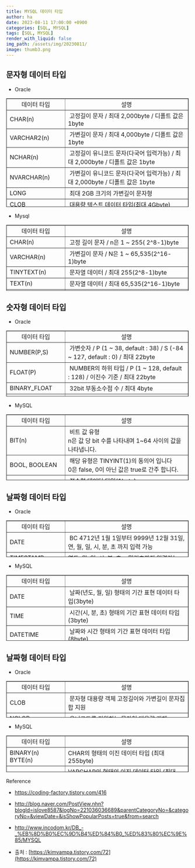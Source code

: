 ```yaml
---
title: MYSQL 데이터 타입
author: ha
date: 2023-08-11 17:00:00 +0900
categories: [SQL, MYSQL]
tags: [SQL, MYSQL]
render_with_liquid: false
img_path: /assets/img/20230811/
image: thumb3.png
---
```


## 문자형 데이터 타입

- Oracle

<table style="border-collapse: collapse; width: 99.186%; height: 297px;" border="1" data-ke-style="style12" data-ke-align="alignLeft">
<tbody>
<tr style="height: 20px;">
<td style="width: 32.1023%; height: 20px; text-align: center;">데이터 타입</td>
<td style="width: 67.8977%; height: 20px; text-align: center;">설명</td>
</tr>
<tr style="height: 20px;">
<td style="width: 32.1023%; height: 20px;">CHAR(n)</td>
<td style="width: 67.8977%; height: 20px;">&nbsp;고정길이 문자 / 최대 2,000byte / 디폴트 값은 1byte</td>
</tr>
<tr style="height: 20px;">
<td style="width: 32.1023%; height: 20px;">VARCHAR2(n)</td>
<td style="width: 67.8977%; height: 20px;">&nbsp;가변길이 문자 / 최대 4,000byte / 디폴트 값은 1byte</td>
</tr>
<tr style="height: 20px;">
<td style="width: 32.1023%; height: 20px;">NCHAR(n)</td>
<td style="width: 67.8977%; height: 20px;">&nbsp;고정길이 유니코드 문자(다국어 입력가능) / 최대 2,000byte / 디폴트 값은 1byte</td>
</tr>
<tr style="height: 20px;">
<td style="width: 32.1023%; height: 20px;">NVARCHAR(n)</td>
<td style="width: 67.8977%; height: 20px;">&nbsp;가변길이 유니코드 문자(다국어 입력가능) / 최대 2,000byte / 디폴트 값은 1byte</td>
</tr>
<tr style="height: 20px;">
<td style="width: 32.1023%; height: 20px;">LONG</td>
<td style="width: 67.8977%; height: 20px;">&nbsp;최대 2GB 크기의 가변길이 문자형</td>
</tr>
<tr style="height: 20px;">
<td style="width: 32.1023%; height: 20px;">CLOB</td>
<td style="width: 67.8977%; height: 20px;">&nbsp;대용량 텍스트 데이터 타입(최대 4Gbyte)</td>
</tr>
<tr style="height: 20px;">
<td style="width: 32.1023%; height: 20px;">NCLOB</td>
<td style="width: 67.8977%; height: 20px;">&nbsp;대용량 텍스트 유니코드 데이터 타입(최대 4Gbyte)</td>
</tr>
</tbody>
</table>

- Mysql

<table style="border-collapse: collapse; width: 99.186%; height: 180px;" border="1" data-ke-style="style12" data-ke-align="alignLeft">
<tbody>
<tr style="height: 20px;">
<td style="width: 32.1023%; height: 20px; text-align: center;">데이터 타입</td>
<td style="width: 67.8977%; height: 20px; text-align: center;">설명</td>
</tr>
<tr style="height: 20px;">
<td style="width: 32.1023%; height: 20px;">CHAR(n)</td>
<td style="width: 67.8977%; height: 20px;">&nbsp;고정 길이 문자 / n은 1 ~ 255( 2^8-1)byte&nbsp;</td>
</tr>
<tr style="height: 20px;">
<td style="width: 32.1023%; height: 20px;">VARCHAR(n)</td>
<td style="width: 67.8977%; height: 20px;">&nbsp;가변길이 문자 / N은 1 ~ 65,535(2^16-1)byte</td>
</tr>
<tr style="height: 20px;">
<td style="width: 32.1023%; height: 20px;">TINYTEXT(n)</td>
<td style="width: 67.8977%; height: 20px;">&nbsp;문자열 데이터 / 최대 255(2^8-1)byte</td>
</tr>
<tr style="height: 20px;">
<td style="width: 32.1023%; height: 20px;">TEXT(n)</td>
<td style="width: 67.8977%; height: 20px;">&nbsp;문자열 데이터 / 최대 65,535(2^16-1)byte</td>
</tr>
<tr style="height: 20px;">
<td style="width: 32.1023%; height: 20px;">MEDIUMTEXT(n)&nbsp;</td>
<td style="width: 67.8977%; height: 20px;">&nbsp;문자열 데이터 / 최대 16,777,215(2^32-1)byte</td>
</tr>
<tr style="height: 20px;">
<td style="width: 32.1023%; height: 20px;">LONGTEXT(n)</td>
<td style="width: 67.8977%; height: 20px;">&nbsp;문자열 데이터 / 최대 4,294,967,295(2^32-1)</td>
</tr>
<tr style="height: 20px;">
<td style="width: 32.1023%; height: 20px;">ENUM('vaue1', 'vaue2'...)</td>
<td style="width: 67.8977%; height: 20px;">&nbsp;열거형 <br/> 정해진 몇가지의 값들 중 하나만 저장 <br/> 최대 65,535개의 개별갑을 가질 수 있고, 내부적으로 정수 값으로 표현됩니다.</td>
</tr>
<tr style="height: 20px;">
<td style="width: 32.1023%; height: 20px;">SET('value1', 'value2'...)</td>
<td style="width: 67.8977%; height: 20px;">&nbsp;집합형 <br/> 정해진 몇가지의 값들 중 여러 개를 저장<br/> 최대 64개의 요소로 구성될 수 있고, 내부적으로 정수 값으로 표현됩니다.&nbsp;</td>
</tr>
</tbody>
</table>

## 숫자형 데이터 타입

- Oracle

<table style="border-collapse: collapse; width: 99.186%; height: 180px;" border="1" data-ke-style="style12" data-ke-align="alignLeft">
<tbody>
<tr style="height: 20px;">
<td style="width: 32.1023%; height: 20px; text-align: center;">데이터 타입</td>
<td style="width: 67.8977%; height: 20px; text-align: center;">설명</td>
</tr>
<tr style="height: 20px;">
<td style="width: 32.1023%; height: 20px;">NUMBER(P,S)</td>
<td style="width: 67.8977%; height: 20px;">&nbsp;가변숫자 / P (1 ~ 38, default : 38) / S (-84 ~ 127, default : 0) / 최대 22byte</td>
</tr>
<tr style="height: 20px;">
<td style="width: 32.1023%; height: 20px;">FLOAT(P)</td>
<td style="width: 67.8977%; height: 20px;">&nbsp;NUMBER의 하위 타입 / P (1 ~ 128, default : 128) / 이진수 기준 / 최대 22byte</td>
</tr>
<tr style="height: 20px;">
<td style="width: 32.1023%; height: 20px;">BINARY_FLOAT</td>
<td style="width: 67.8977%; height: 20px;">&nbsp;32bit 부동소수점 수 / 최대 4byte</td>
</tr>
<tr style="height: 20px;">
<td style="width: 32.1023%; height: 20px;">BINARY_DOUBLE</td>
<td style="width: 67.8977%; height: 20px;">&nbsp;64bit 부동소수점 수 / 최대 8byte</td>
</tr>
</tbody>
</table>

- MySQL

<table style="border-collapse: collapse; width: 99.186%; height: 180px;" border="1" data-ke-style="style12" data-ke-align="alignLeft">
<tbody>
<tr style="height: 20px;">
<td style="width: 32.1023%; height: 20px; text-align: center;">데이터 타입</td>
<td style="width: 67.8977%; height: 20px; text-align: center;">설명</td>
</tr>
<tr style="height: 20px;">
<td style="width: 32.1023%; height: 20px; text-align: left;">BIT(n)</td>
<td style="width: 67.8977%; height: 20px; text-align: left;">&nbsp;비트 값 유형 <br/> n은 값 당 bit 수를 나타내며 1~64 사이의 값을 나타냅니다.</td>
</tr>
<tr style="height: 20px;">
<td style="width: 32.1023%; height: 20px; text-align: left;">BOOL, BOOLEAN</td>
<td style="width: 67.8977%; height: 20px; text-align: left;">&nbsp;해당 유형은 TINYINT(1)의 동의어 입니다 <br/> 0은 false, 0이 아닌 값은 true로 간주 합니다.</td>
</tr>
<tr style="height: 20px;">
<td style="width: 32.1023%; height: 20px; text-align: left;">TINYINT(n)</td>
<td style="width: 67.8977%; height: 20px; text-align: left;">&nbsp;정수형 데이터 타입(1byte) <br/> -128 ~ +127 또는 0 ~ 255수 표현 가능</td>
</tr>
<tr style="height: 20px;">
<td style="width: 32.1023%; height: 20px; text-align: left;">SMALLINT(n)</td>
<td style="width: 67.8977%; height: 20px; text-align: left;">&nbsp;정수형 데이터 타입(2byte) <br/> -32,768 ~ 32,767 또는 0 ~ 65,536수 표현 가능</td>
</tr>
<tr style="height: 20px;">
<td style="width: 32.1023%; height: 20px; text-align: left;">MEDIUMINT(n)</td>
<td style="width: 67.8977%; height: 20px; text-align: left;">&nbsp;정수형 데이터 타입(3byte) <br/> -8,388,608 ~ +8,388,607 또는 0 ~ 16,777,215수 표현 가능</td>
</tr>
<tr style="height: 20px;">
<td style="width: 32.1023%; height: 20px; text-align: left;">INT(n)</td>
<td style="width: 67.8977%; height: 20px; text-align: left;">&nbsp;정수형 데이터 타입(4byte) <br/> -2,147,483,648 ~ +2,147,483,647 또는 0 ~ 4,294,967,295수 표현 가능</td>
</tr>
<tr style="height: 20px;">
<td style="width: 32.1023%; height: 20px; text-align: left;">BIGINT(n)</td>
<td style="width: 67.8977%; height: 20px; text-align: left;">&nbsp;정수형 데이터 타입(8byte) / 무제한 수 표현 가능</td>
</tr>
<tr style="height: 20px;">
<td style="width: 32.1023%; height: 20px; text-align: left;">FLOAT(n,d)&nbsp; &nbsp; &nbsp;</td>
<td style="width: 67.8977%; height: 20px; text-align: left;">&nbsp;부동 소수형 데이터 타입(4byte) / 고정 소수점 사용 형태</td>
</tr>
<tr>
<td style="width: 32.1023%; text-align: left;">DOUBLE(n,d)<br/> DOUBLE PRECISION(n,d) <br/> REAL(n,d)</td>
<td style="width: 67.8977%; text-align: left;">&nbsp;부동 소수형 데이터 타입고정(8byte) / DOUBLE을 문자열로 저장</td>
</tr>
<tr>
<td style="width: 32.1023%; text-align: left;">FLOAT(p)</td>
<td style="width: 67.8977%; text-align: left;">&nbsp;부동 소수점 숫자 <br/> p는 비트 정밀도를 가리키지만, MySQL은 결과 데이터 타입으로 <br/>FLOAT 또는 DOUBLE을 사용할 지를 결정할 때에만 이 값을 사용</td>
</tr>
<tr>
<td style="width: 32.1023%; text-align: left;">DECIMAL(n,d)</td>
<td style="width: 67.8977%; text-align: left;"><span>&nbsp;묶음 고정 소수점 숫자 <br/> n은 전체 자릿수(Precision : 정밀도), d는 소수점 뒷자리수(Scale : 배율)</span><br><span>- DECIMAL(5)의 경우 : -99,999 ~ 99,999</span><br><span>- DECIMAL(5,1)의 경우 : -9,999.9 ~ 9,999.9</span><br><span>- DECIMAL(5,2)의 경우 : -999.99 ~ 999.99</span><br><span>최대 65자리까지 지원</span></td>
</tr>
<tr>
<td style="width: 32.1023%; text-align: left;">DEC(n,d) <br/> NUMERIC(n,d) <br/> FIXED(n,d)</td>
<td style="width: 67.8977%; text-align: left;">&nbsp;DECIMAL과 동의어 <br/>FIXED(n,d)는 다른 데이터베이스 시스템과의 호환을 위해서 사용</td>
</tr>
</tbody>
</table>

## 날짜형 데이터 타입

- Oracle

<table style="border-collapse: collapse; width: 99.186%; height: 100px;" border="1" data-ke-style="style12" data-ke-align="alignLeft">
<tbody>
<tr style="height: 20px;">
<td style="width: 32.1023%; height: 20px; text-align: center;">데이터 타입</td>
<td style="width: 67.8977%; height: 20px; text-align: center;">설명</td>
</tr>
<tr style="height: 20px;">
<td style="width: 32.1023%; height: 20px;">DATE</td>
<td style="width: 67.8977%; height: 20px;">&nbsp;BC 4712년 1월 1일부터 9999년 12월 31일, 연, 월, 일, 시, 분, 초 까지 입력 가능</td>
</tr>
<tr style="height: 20px;">
<td style="width: 32.1023%; height: 20px;">TIMESTAMP</td>
<td style="width: 67.8977%; height: 20px;">연도, 월, 일, 시, 분, 초 + 밀리초까지 입력가능</td>
</tr>
</tbody>
</table>

- MySQL

<table style="border-collapse: collapse; width: 99.186%; height: 180px;" border="1" data-ke-style="style12" data-ke-align="alignLeft">
<tbody>
<tr style="height: 20px;">
<td style="width: 32.1023%; height: 20px; text-align: center;">데이터 타입</td>
<td style="width: 67.8977%; height: 20px; text-align: center;">설명</td>
</tr>
<tr style="height: 20px;">
<td style="width: 32.1023%; height: 20px;">DATE</td>
<td style="width: 67.8977%; height: 20px;">&nbsp;날짜(년도, 월, 일) 형태의 기간 표현 데이터 타입(3byte)</td>
</tr>
<tr style="height: 20px;">
<td style="width: 32.1023%; height: 20px;">TIME</td>
<td style="width: 67.8977%; height: 20px;">&nbsp;시간(시, 분, 초) 형태의 기간 표현 데이터 타입(3byte)</td>
</tr>
<tr style="height: 20px;">
<td style="width: 32.1023%; height: 20px;">DATETIME</td>
<td style="width: 67.8977%; height: 20px;">&nbsp;날짜와 시간 형태의 기간 표현 데이터 타입(8byte)</td>
</tr>
<tr style="height: 20px;">
<td style="width: 32.1023%; height: 20px;">TIMESTAMP</td>
<td style="width: 67.8977%; height: 20px;">&nbsp;날짜와 시간 형태의 기간 표현 데이터 타입(4byte) <br/> 시스템 변경 시 자동으로 그날짜와 시간이 저장</td>
</tr>
<tr>
<td style="width: 32.1023%;">YEAR</td>
<td style="width: 67.8977%;">&nbsp;년도 표현 데이터 타입(1byte)</td>
</tr>
</tbody>
</table>

## 날짜형 데이터 타입

- Oracle

<table style="border-collapse: collapse; width: 99.186%; height: 100px;" border="1" data-ke-style="style12" data-ke-align="alignLeft">
<tbody>
<tr style="height: 20px;">
<td style="width: 32.1023%; height: 20px; text-align: center;">데이터 타입</td>
<td style="width: 67.8977%; height: 20px; text-align: center;">설명</td>
</tr>
<tr style="height: 20px;">
<td style="width: 32.1023%; height: 20px;">CLOB</td>
<td style="width: 67.8977%; height: 20px;">&nbsp;문자형 대용량 객체 고정길이와 가변길이 문자집합 지원</td>
</tr>
<tr style="height: 20px;">
<td style="width: 32.1023%; height: 20px;">NCLOB</td>
<td style="width: 67.8977%; height: 20px;">&nbsp;유니코드를 지원하는 문자형 대용량 객체</td>
</tr>
<tr>
<td style="width: 32.1023%;">BLOB</td>
<td style="width: 67.8977%;">&nbsp;이진형 대용량 객체</td>
</tr>
<tr>
<td style="width: 32.1023%;">BFILE</td>
<td style="width: 67.8977%;">&nbsp;대용량 이진 파일에 대한 위치, 이름 저장</td>
</tr>
</tbody>
</table>

- MySQL

<table style="border-collapse: collapse; width: 99.186%; height: 100px;" border="1" data-ke-style="style12" data-ke-align="alignLeft">
<tbody>
<tr style="height: 20px;">
<td style="width: 32.1023%; height: 20px; text-align: center;">데이터 타입</td>
<td style="width: 67.8977%; height: 20px; text-align: center;">설명</td>
</tr>
<tr style="height: 20px;">
<td style="width: 32.1023%; height: 20px;"><span>BINARY(n)&nbsp;</span><br><span>BYTE(n)</span></td>
<td style="width: 67.8977%; height: 20px;">CHAR의 형태의 이진 데이터 타입 (최대 255byte)</td>
</tr>
<tr style="height: 20px;">
<td style="width: 32.1023%; height: 20px;">VARBINARY(n)</td>
<td style="width: 67.8977%; height: 20px;">VARCHAR의 형태의 이진 데이터 타입 (최대 65,535byte)</td>
</tr>
<tr>
<td style="width: 32.1023%;">TINYBLOB(n)</td>
<td style="width: 67.8977%;">이진 데이터 타입 (최대 255byte)</td>
</tr>
<tr>
<td style="width: 32.1023%;">BLOB(n)</td>
<td style="width: 67.8977%;"><span style="color: #333333;">이진 데이터 타입 (최대 65,535byte)</span></td>
</tr>
<tr>
<td style="width: 32.1023%;">MEDIUMBLOB(n)</td>
<td style="width: 67.8977%;"><span style="color: #333333;">이진 데이터 타입 (최대 16,777,215byte)</span></td>
</tr>
<tr>
<td style="width: 32.1023%;">LONGBLOB(n)</td>
<td style="width: 67.8977%;"><span style="color: #333333;">이진 데이터 타입 (최대 4,294,967,295byte)</span></td>
</tr>
</tbody>
</table>

Reference

- https://coding-factory.tistory.com/416
- http://blog.naver.com/PostView.nhn?blogId=islove8587&logNo=221036036689&parentCategoryNo=&categoryNo=&viewDate=&isShowPopularPosts=true&from=search
- http://www.incodom.kr/DB_-_%EB%8D%B0%EC%9D%B4%ED%84%B0_%ED%83%80%EC%9E%85/MYSQL

- 출처 : [https://kimvampa.tistory.com/72](https://kimvampa.tistory.com/72)
